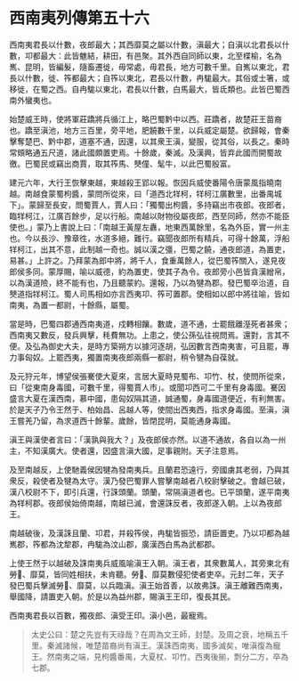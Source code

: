 # 西南夷列傳第五十六

西南夷君長以什數，夜郎最大；其西靡莫之屬以什數，滇最大；自滇以北君長以什數，卭都最大：此皆魋結，耕田，有邑聚。其外西自同師以東，北至楪榆，名為嶲、昆明，皆編髮，隨畜遷徙，毋常處，毋君長，地方可數千里。自嶲以東北，君長以什數，徙、筰都最大；自筰以東北，君長以什數，冉駹最大。其俗或士箸，或移徙，在蜀之西。自冉駹以東北，君長以什數，白馬最大，皆氐類也。此皆巴蜀西南外蠻夷也。

始楚威王時，使將軍莊蹻將兵循江上，略巴蜀黔中以西。莊蹻者，故楚莊王苗裔也。蹻至滇池，地方三百里，旁平地，肥饒數千里，以兵威定屬楚。欲歸報，會秦擊奪楚巴、黔中郡，道塞不通，因還，以其衆王滇，變服，從其俗，以長之。秦時常頞略通五尺道，諸此國頗置吏焉。十餘歲，秦滅。及漢興，皆弃此國而開蜀故徼。巴蜀民或竊出商賈，取其筰馬、僰僮、髦牛，以此巴蜀殷富。

建元六年，大行王恢擊東越，東越殺王郢以報。恢因兵威使番陽令唐蒙風指曉南越。南越食蒙蜀枸醬，蒙問所從來，曰「道西北䍧柯，䍧柯江廣數里，出番禺城下」。蒙歸至長安，問蜀賈人，賈人曰：「獨蜀出枸醬，多持竊出市夜郎。夜郎者，臨䍧柯江，江廣百餘步，足以行船。南越以財物役屬夜郎，西至同師，然亦不能臣使也。」蒙乃上書說上曰：「南越王黃屋左纛，地東西萬餘里，名為外臣，實一州主也。今以長沙、豫章徃，水道多絕，難行。竊聞夜郎所有精兵，可得十餘萬，浮船䍧柯江，出其不意，此制越一奇也。誠以漢之彊，巴蜀之饒，通夜郎道，為置吏，易甚。」上許之。乃拜蒙為郎中將，將千人，食重萬餘人，從巴蜀筰關入，遂見夜郎侯多同。蒙厚賜，喻以威德，約為置吏，使其子為令。夜郎旁小邑皆貪漢繒帛，以為漢道險，終不能有也，乃且聽蒙約。還報，乃以為犍為郡。發巴蜀卒治道，自僰道指䍧柯江。蜀人司馬相如亦言西夷卭、筰可置郡。使相如以郎中將往喻，皆如南夷，為置一都尉，十餘縣，屬蜀。

當是時，巴蜀四郡通西南夷道，戍轉相饟。數歲，道不通，士罷餓離溼死者甚衆；西南夷又數反，發兵興擊，秏費無功。上患之，使公孫弘往視問焉。還對，言其不便。及弘為御史大夫，是時方築朔方以據河逐胡，弘因數言西南夷害，可且罷，專力事匈奴。上罷西夷，獨置南夷夜郎兩縣一都尉，稍令犍為自葆就。

及元狩元年，博望侯張騫使大夏來，言居大夏時見蜀布、卭竹、杖，使問所從來，曰「從東南身毒國，可數千里，得蜀賈人市」。或聞卭西可二千里有身毒國。騫因盛言大夏在漢西南，慕中國，患匈奴隔其道，誠通蜀，身毒國道便近，有利無害。於是天子乃令王然于、柏始昌、呂越人等，使間出西夷西，指求身毒國。至滇，滇王嘗羌乃留，為求道西十餘輩。歲餘，皆閉昆明，莫能通身毒國。

滇王與漢使者言曰：「漢孰與我大？」及夜郎侯亦然。以道不通故，各自以為一州主，不知漢廣大。使者還，因盛言滇大國，足事親附。天子注意焉。

及至南越反，上使馳義侯因犍為發南夷兵。且蘭君恐遠行，旁國虜其老弱，乃與其衆反，殺使者及犍為太守。漢乃發巴蜀罪人嘗擊南越者八校尉擊破之。會越已破，漢八校尉不下，即引兵還，行誅頭蘭。頭蘭，常隔滇道者也。已平頭蘭，遂平南夷為䍧柯郡。夜郎侯始倚南越，南越已滅，會還誅反者，夜郎遂入朝。上以為夜郎王。

南越破後，及漢誅且蘭、卭君，并殺筰侯，冉駹皆振恐，請臣置吏。乃以卭都為越嶲郡，筰都為沈犂郡，冉駹為汶山郡，廣漢西白馬為武都郡。

上使王然于以越破及誅南夷兵威風喻滇王入朝。滇王者，其衆數萬人，其旁東北有勞𣹰、靡莫，皆同姓相扶，未肯聽。勞𣹰、靡莫數侵犯使者吏卒。元封二年，天子發巴蜀兵擊滅勞𣹰、靡莫，以兵臨滇。滇王始首善，以故弗誅。滇王離難西南夷，舉國降，請置吏入朝。於是以為益州郡，賜滇王王印，復長其民。

西南夷君長以百數，獨夜郎、滇受王印。滇小邑，最寵焉。



> 太史公曰：楚之先豈有天祿哉？在周為文王師，封楚。及周之衰，地稱五千里。秦滅諸候，唯楚苗裔尚有滇王。漢誅西南夷，國多滅矣，唯滇復為寵王。然南夷之端，見枸醬番禺，大夏杖、卭竹。西夷後揃，剽分二方，卒為七郡。
